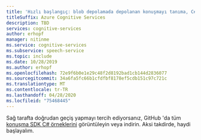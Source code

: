 ```yaml
---
title: 'Hızlı başlangıç: blob depolamada depolanan konuşmayı tanıma, C#-konuşma hizmeti'
titleSuffix: Azure Cognitive Services
description: TBD
services: cognitive-services
author: erhopf
manager: nitinme
ms.service: cognitive-services
ms.subservice: speech-service
ms.topic: include
ms.date: 10/28/2019
ms.author: erhopf
ms.openlocfilehash: 72e9f6b0e1e29c48f2d8192bad1cb144d2836077
ms.sourcegitcommit: 34a6fa5fc66b1cfdfbf8178ef5cdb151c97c721c
ms.translationtype: MT
ms.contentlocale: tr-TR
ms.lasthandoff: 04/28/2020
ms.locfileid: "75468445"
---
```

Sağ tarafta doğrudan geçiş yapmayı tercih ediyorsanız, GitHub 'da tüm <a href="https://aka.ms/speech/github-csharp">konuşma SDK C# örneklerini</a> görüntüleyin veya indirin. Aksi takdirde, haydi başlayalım.